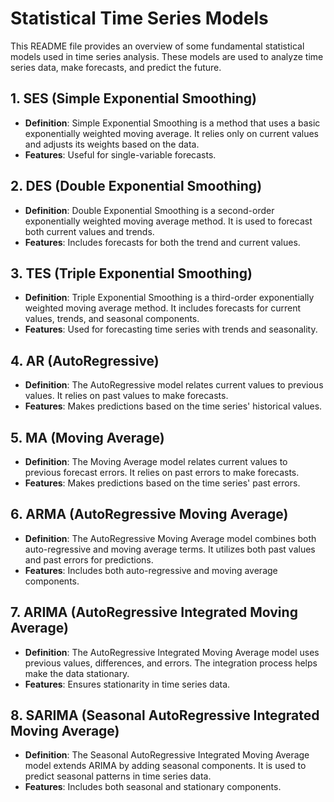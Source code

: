 # Statistical Time Series Models

This README file provides an overview of some fundamental statistical models used in time series analysis. These models are used to analyze time series data, make forecasts, and predict the future.

## 1. SES (Simple Exponential Smoothing)

- **Definition**: Simple Exponential Smoothing is a method that uses a basic exponentially weighted moving average. It relies only on current values and adjusts its weights based on the data.
- **Features**: Useful for single-variable forecasts.

## 2. DES (Double Exponential Smoothing)

- **Definition**: Double Exponential Smoothing is a second-order exponentially weighted moving average method. It is used to forecast both current values and trends.
- **Features**: Includes forecasts for both the trend and current values.

## 3. TES (Triple Exponential Smoothing)

- **Definition**: Triple Exponential Smoothing is a third-order exponentially weighted moving average method. It includes forecasts for current values, trends, and seasonal components.
- **Features**: Used for forecasting time series with trends and seasonality.

## 4. AR (AutoRegressive)

- **Definition**: The AutoRegressive model relates current values to previous values. It relies on past values to make forecasts.
- **Features**: Makes predictions based on the time series' historical values.

## 5. MA (Moving Average)

- **Definition**: The Moving Average model relates current values to previous forecast errors. It relies on past errors to make forecasts.
- **Features**: Makes predictions based on the time series' past errors.

## 6. ARMA (AutoRegressive Moving Average)

- **Definition**: The AutoRegressive Moving Average model combines both auto-regressive and moving average terms. It utilizes both past values and past errors for predictions.
- **Features**: Includes both auto-regressive and moving average components.

## 7. ARIMA (AutoRegressive Integrated Moving Average)

- **Definition**: The AutoRegressive Integrated Moving Average model uses previous values, differences, and errors. The integration process helps make the data stationary.
- **Features**: Ensures stationarity in time series data.

## 8. SARIMA (Seasonal AutoRegressive Integrated Moving Average)

- **Definition**: The Seasonal AutoRegressive Integrated Moving Average model extends ARIMA by adding seasonal components. It is used to predict seasonal patterns in time series data.
- **Features**: Includes both seasonal and stationary components.

